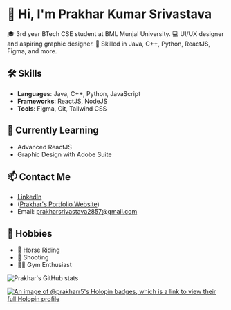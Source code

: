 # 👋 Hi, I'm Prakhar Kumar Srivastava

🎓 3rd year BTech CSE student at BML Munjal University.
💻 UI/UX designer and aspiring graphic designer.
🔧 Skilled in Java, C++, Python, ReactJS, Figma, and more.

## 🛠️ Skills
- **Languages**: Java, C++, Python, JavaScript
- **Frameworks**: ReactJS, NodeJS
- **Tools**: Figma, Git, Tailwind CSS

## 🌱 Currently Learning
- Advanced ReactJS
- Graphic Design with Adobe Suite

## 📫 Contact Me
- [LinkedIn](linkedin.com/in/prakhar5)
- ([Prakhar's Portfolio Website](https://prakharsrivastava.netlify.app/))
- Email: prakharsrivastava2857@gmail.com

## 🎯 Hobbies
- 🏇 Horse Riding
- 🎯 Shooting
- 🏋️‍♂️ Gym Enthusiast

![Prakhar's GitHub stats](https://github-readme-stats.vercel.app/api?username=prakharr5&show_icons=true&theme=radical)

[![An image of @prakharr5's Holopin badges, which is a link to view their full Holopin profile](https://holopin.me/prakharr5)](https://holopin.io/@prakharr5)
<!--
**prakharr5/prakharr5** is a ✨ _special_ ✨ repository because its `README.md` (this file) appears on your GitHub profile.

Here are some ideas to get you started:

- 🔭 I’m currently working on ...
- 🌱 I’m currently learning ...
- 👯 I’m looking to collaborate on ...
- 🤔 I’m looking for help with ...
- 💬 Ask me about ...
- 📫 How to reach me: ...
- 😄 Pronouns: ...
- ⚡ Fun fact: ...
-->

